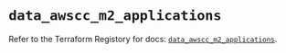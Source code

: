 # `data_awscc_m2_applications`

Refer to the Terraform Registory for docs: [`data_awscc_m2_applications`](https://registry.terraform.io/providers/hashicorp/awscc/0.70.0/docs/data-sources/m2_applications).
